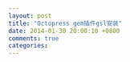 ```yaml
---
layout: post
title: "Octopress gem插件gsl安装"
date: 2014-01-30 20:00:10 +0800
comments: true
categories: 
---
```

